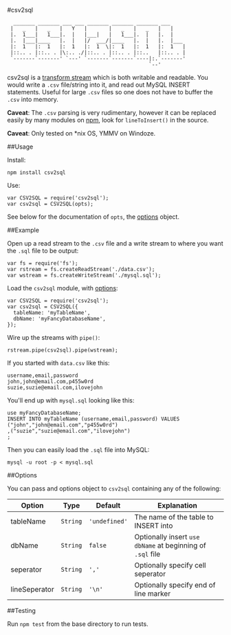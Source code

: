 #csv2sql

```
  _______ _______ ___ ___ _______ _______ _______ ___
 |   _   |   _   |   Y   |       |   _   |   _   |   |
 |.  1___|   1___|.  |   |___|   |   1___|.  |   |.  |
 |.  |___|____   |.  |   |/  ___/|____   |.  |   |.  |___
 |:  1   |:  1   |:  1   |:  1  \|:  1   |:  1   |:  1   |
 |::.. . |::.. . |\:.. ./|::.. . |::.. . |::..   |::.. . |
 `-------`-------' `---' `-------`-------`----|:.`-------'
                                              `--'
```

csv2sql is a [transform stream](https://nodejs.org/api/stream.html#stream_class_stream_transform_1) which is both writable and readable. You would write a `.csv` file/string into it, and read out MySQL INSERT statements. Useful for large `.csv` files so one does not have to buffer the `.csv` into memory.

**Caveat**: The `.csv` parsing is very rudimentary, however it can be replaced easily by many  modules on [npm](https://www.npmjs.com), look for `lineToInsert()` in the source.

**Caveat**: Only tested on \*nix OS, YMMV on Windoze.

##Usage

Install:

```
npm install csv2sql
```

Use:

```
var CSV2SQL = require('csv2sql');
var csv2sql = CSV2SQL(opts);
```

See below for the documentation of `opts`, the [options](#options) object.

##Example

Open up a read stream to the `.csv` file and a write stream to where you want
the `.sql` file to be output:

```
var fs = require('fs');
var rstream = fs.createReadStream('./data.csv');
var wstream = fs.createWriteStream('./mysql.sql');
```

Load the `csv2sql` module, with [options](#options):

```
var CSV2SQL = require('csv2sql');
var csv2sql = CSV2SQL({
  tableName: 'myTableName',
  dbName: 'myFancyDatabaseName',
});
```

Wire up the streams with `pipe()`:

```
rstream.pipe(csv2sql).pipe(wstream);
```

If you started with `data.csv` like this:

```
username,email,password
john,john@email.com,p455w0rd
suzie,suzie@email.com,ilovejohn
```


You'll end up with `mysql.sql` looking like this:

```
use myFancyDatabaseName;
INSERT INTO myTableName (username,email,password) VALUES
("john","john@email.com","p455w0rd")
,("suzie","suzie@email.com","ilovejohn")
;
```

Then you can easily load the `.sql` file into MySQL:

```
mysql -u root -p < mysql.sql
```

##Options

You can pass and options object to `csv2sql` containing any of the following:

Option        | Type         | Default       | Explanation
------------- | -------------| ------------- | ------------
tableName     | `String`     | `'undefined'` | The name of the table to INSERT into
dbName        | `String`     | `false`       | Optionally insert `use dbName` at beginning of `.sql` file
seperator     | `String`     | `','`         | Optionally specify cell seperator
lineSeperator | `String`     | `'\n'`        | Optionally specify end of line marker

##Testing

Run `npm test` from the base directory to run tests.
